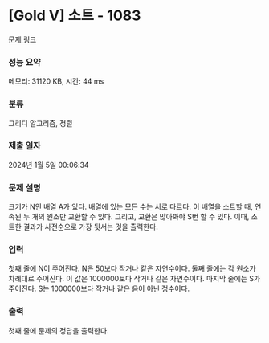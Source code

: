 # [Gold V] 소트 - 1083 

[문제 링크](https://www.acmicpc.net/problem/1083) 

### 성능 요약

메모리: 31120 KB, 시간: 44 ms

### 분류

그리디 알고리즘, 정렬

### 제출 일자

2024년 1월 5일 00:06:34

### 문제 설명

<p>크기가 N인 배열 A가 있다. 배열에 있는 모든 수는 서로 다르다. 이 배열을 소트할 때, 연속된 두 개의 원소만 교환할 수 있다. 그리고, 교환은 많아봐야 S번 할 수 있다. 이때, 소트한 결과가 사전순으로 가장 뒷서는 것을 출력한다.</p>

### 입력 

 <p>첫째 줄에 N이 주어진다. N은 50보다 작거나 같은 자연수이다. 둘째 줄에는 각 원소가 차례대로 주어진다. 이 값은 1000000보다 작거나 같은 자연수이다. 마지막 줄에는 S가 주어진다. S는 1000000보다 작거나 같은 음이 아닌 정수이다.</p>

### 출력 

 <p>첫째 줄에 문제의 정답을 출력한다.</p>

